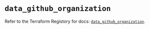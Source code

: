 # `data_github_organization`

Refer to the Terraform Registory for docs: [`data_github_organization`](https://registry.terraform.io/providers/integrations/github/5.43.0/docs/data-sources/organization).
